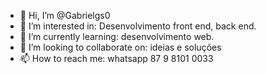 - 👋 Hi, I’m @Gabrielgs0
- 👀 I’m interested in: Desenvolvimento front end, back end.
- 🌱 I’m currently learning: desenvolvimento web.
- 💞️ I’m looking to collaborate on: ideias e soluções
- 📫 How to reach me: whatsapp 87 9 8101 0033

<!---
Gabrielgs0/Gabrielgs0 is a ✨ special ✨ repository because its `README.md` (this file) appears on your GitHub profile.
You can click the Preview link to take a look at your changes.
--->
